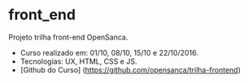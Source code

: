 # front_end
Projeto trilha front-end OpenSanca.

- Curso realizado em: 01/10, 08/10, 15/10 e 22/10/2016.
- Tecnologias: UX, HTML, CSS e JS.
- [Github do Curso] (https://github.com/opensanca/trilha-frontend)
